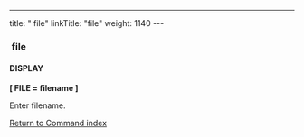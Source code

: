 ---
title: " file"
linkTitle: "file"
weight: 1140
---<span id="file"></span>

###  file

#### DISPLAY

****[ FILE
= filename ]****

Enter filename.

[Return to Command index](../../)

 
